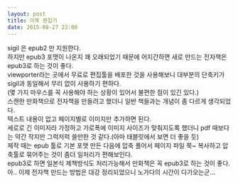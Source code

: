 ```yaml
---
layout: post
title: 이북 편집기
date: 2015-08-27 22:00
---
```


sigil 은 epub2 만 지원한다.    
하지만 epub3 포맷이 나온지 꽤 오래되었기 때문에 어지간하면 새로 만드는 전자책은 epub3로 하는 것이 좋다.    
viewporter라는 곳에서 무료로 편집툴을 배포한 것을 사용해보니 대부분의 단축키가 sigil과 동일해서 무리 없이 사용하기 편하다.    
(몇 가지 마우스를 꼭 사용해야 하는 상황이 있어서 불편한 점이 있긴 있다.)    
스캔한 만화책으로 전자책을 만들려고 했더니 일반 책들과는 개념이 좀 다르게 생각되었다.    
텍스트 내용이 없고 페이지별로 이미지만 추가하면 된다.    
세로로 긴 이미지라 가정하고 가로폭에 이미지 사이즈가 맞춰지도록 했더니 pdf 때보다는 약간 작지만 그럭저럭 쓸만한 것 같다.(아마 태블릿에서 보면 더 좋을 듯)    
제작 때는 epub 툴로 기본 포맷 만든 다음에 압축 풀어서 페이지 파일 쭉~ 복사하고 압축툴로 묶어주는 것이 좀더 일처리가 편해보인다.    
epub3로 하면 일본식 제책방식도 처리가능해서 만화책은 꼭 epub3로 하는 것이 좋다.    
아.. 이제 전자책 만드는 방법은 대강 정리되었으니 노가다의 시간이 다가오는군...
